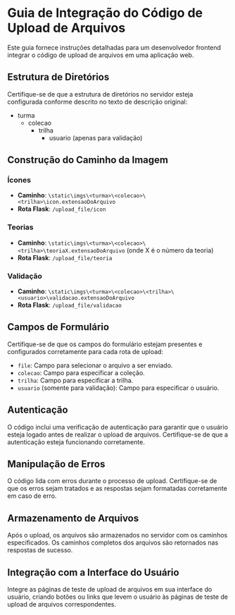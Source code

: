 # Guia de Integração do Código de Upload de Arquivos

Este guia fornece instruções detalhadas para um desenvolvedor frontend integrar o código de upload de arquivos em uma aplicação web.

## Estrutura de Diretórios

Certifique-se de que a estrutura de diretórios no servidor esteja configurada conforme descrito no texto de descrição original:


- turma
  - colecao
    - trilha
      - usuario (apenas para validação)


## Construção do Caminho da Imagem

### Ícones

- **Caminho**: `\static\imgs\<turma>\<colecao>\<trilha>\icon.extensaoDoArquivo`
- **Rota Flask**: `/upload_file/icon`

### Teorias

- **Caminho**: `\static\imgs\<turma>\<colecao>\<trilha>\teoriaX.extensaoDoArquivo` (onde X é o número da teoria)
- **Rota Flask**: `/upload_file/teoria`

### Validação

- **Caminho**: `\static\imgs\<turma>\<colecao>\<trilha>\<usuario>\validacao.extensaoDoArquivo`
- **Rota Flask**: `/upload_file/validacao`

## Campos de Formulário

Certifique-se de que os campos do formulário estejam presentes e configurados corretamente para cada rota de upload:

- `file`: Campo para selecionar o arquivo a ser enviado.
- `colecao`: Campo para especificar a coleção.
- `trilha`: Campo para especificar a trilha.
- `usuario` (somente para validação): Campo para especificar o usuário.

## Autenticação

O código inclui uma verificação de autenticação para garantir que o usuário esteja logado antes de realizar o upload de arquivos. Certifique-se de que a autenticação esteja funcionando corretamente.

## Manipulação de Erros

O código lida com erros durante o processo de upload. Certifique-se de que os erros sejam tratados e as respostas sejam formatadas corretamente em caso de erro.

## Armazenamento de Arquivos

Após o upload, os arquivos são armazenados no servidor com os caminhos especificados. Os caminhos completos dos arquivos são retornados nas respostas de sucesso.

## Integração com a Interface do Usuário

Integre as páginas de teste de upload de arquivos em sua interface do usuário, criando botões ou links que levem o usuário às páginas de teste de upload de arquivos correspondentes.
